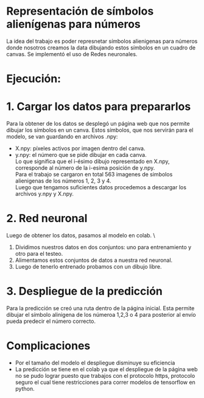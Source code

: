 # Representación de símbolos alienígenas para números
La idea del trabajo es poder represnetar símbolos alienigenas para números donde nosotros creamos la data dibujando estos símbolos en un cuadro de canvas.
Se implementó el uso de Redes neuronales.

# Ejecución:
# 1. Cargar los datos para prepararlos
Para la obtener de los datos se desplegó un página web que nos permite dibujar los símbolos en un canva. Estos símbolos, que nos servirán para el modelo, se van guardando en archivos .npy:
- X.npy: píxeles activos por imagen dentro del canva.
- y.npy: el número que se pide dibujar en cada canva.\
Lo que significa que el i-ésimo dibujo representado en X.npy, corresponde al número de la i-esima posición de y.npy.\
Para el trabajo se cargaron en total 563 imagenes de simbolos alienigenas de los números 1, 2, 3 y 4.\
Luego que tengamos suficientes datos procedemos a descargar los archivos y.npy y X.npy.
# 2. Red neuronal
Luego de obtener los datos, pasamos al modelo en colab. \
1. Dividimos nuestros datos en dos conjuntos: uno para entrenamiento y otro para el testeo.
2. Alimentamos estos conjuntos de datos a nuestra red neuronal.
3. Luego de tenerlo entrenado probamos con un dibujo libre.

# 3. Despliegue de la predicción
Para la predicción se creó una ruta dentro de la página inicial. Esta permite dibujar el símbolo alinigena de los númeroa 1,2,3 o 4 para posterior al envío pueda predecir el número correcto.

# Complicaciones
- Por el tamaño del modelo el despliegue disminuye su eficiencia
- La predicción se tiene en el colab ya que el despliegue de la página web no se pudo lograr puesto que trabajos con el protocolo https, protocolo seguro el cual tiene restricciones para correr modelos de tensorflow en python.
